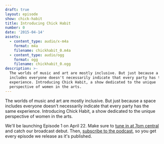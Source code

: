 ```yaml
---
draft: true
layout: episode
show: chick-habit
title: Introducing Chick Habit
number: 0
date: '2015-04-14'
assets:
  - content_type: audio/x-m4a
    format: m4a
    filename: chickhabit_0.m4a
  - content_type: audio/ogg
    format: ogg
    filename: chickhabit_0.ogg
description: >-
  The worlds of music and art are mostly inclusive. But just because a space
  includes everyone doesn't necessarily indicate that every party has the same
  experience. Introducing Chick Habit, a show dedicated to the unique
  perspective of women in the arts.
---
```

The worlds of music and art are mostly inclusive. But just because a space includes everyone doesn't necessarily indicate that every party has the same experience. Introducing Chick Habit, a show dedicated to the unique perspective of women in the arts.

We'll be launching Episode 1 on April 22. Make sure to [tune in at 7pm central](http://machine.fm/live) and catch our broadcast debut. Then, [subscribe to the podcast](http://nicholaswyoung.com/programs/chick-habit), so you get every episode we release as it's published.